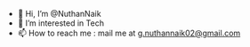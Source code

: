 - 👋 Hi, I’m @NuthanNaik
- 👀 I’m interested in Tech
- 📫 How to reach me : mail me at g.nuthannaik02@gmail.com

